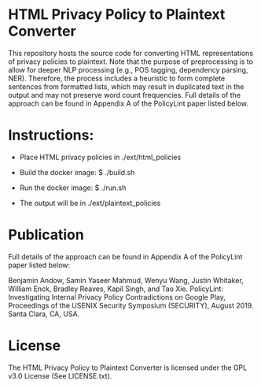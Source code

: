 # HTML Privacy Policy to Plaintext Converter

This repository hosts the source code for converting HTML representations of privacy policies to plaintext. Note that the purpose of preprocessing is to allow for deeper NLP processing (e.g., POS tagging, dependency parsing, NER). Therefore, the process includes a heuristic to form complete sentences from formatted lists, which may result in duplicated text in the output and may not preserve word count frequencies. Full details of the approach can be found in Appendix A of the PolicyLint paper listed below. 


# Instructions:

* Place HTML privacy policies in ./ext/html\_policies

* Build the docker image: $ ./build.sh

* Run the docker image: $ ./run.sh

* The output will be in ./ext/plaintext\_policies


# Publication

Full details of the approach can be found in Appendix A of the PolicyLint paper listed below:

Benjamin Andow, Samin Yaseer Mahmud, Wenyu Wang, Justin Whitaker, William Enck, Bradley Reaves, Kapil Singh, and Tao Xie. PolicyLint: Investigating Internal Privacy Policy Contradictions on Google Play, Proceedings of the USENIX Security Symposium (SECURITY), August 2019. Santa Clara, CA, USA.


# License

The HTML Privacy Policy to Plaintext Converter is licensed under the GPL v3.0 License (See LICENSE.txt).

